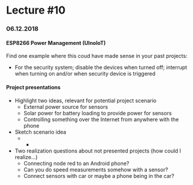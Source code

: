 

# Lecture #10

### 06.12.2018

#### ESP8266 Power Management (UlnoIoT)

Find one example where this coud have made sense in your past projects:

* For the security system; disable the devices when turned off; interrupt when turning on and/or when security device is triggered

#### Project presentations

* Highlight two ideas, relevant for potential
  project scenario
  * External power source for sensors
  * Solar power for battery loading to provide power for sensors
  * Controlling something over the Internet from anywhere with the phone
* Sketch scenario idea
  * -
* Two realization questions about not presented
  projects (how could I realize...)
  * Connecting node red to an Android phone?
  * Can you do speed measurements somehow with a sensor?
  * Connect sensors with car or maybe a phone being in the car?

